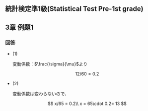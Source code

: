 ## 統計検定準1級(Statistical Test Pre-1st grade)
## 3章 例題1

### 回答

- (1)
    
    変動係数：$\frac{\sigma}{\mu}$より
    
    $$
    12/60 = 0.2
    $$
    
- (2)
    
    変動係数は変わらないので、
    
    $$
    x/65 = 0.2\\
    x = 65\cdot 0.2= 13
    $$